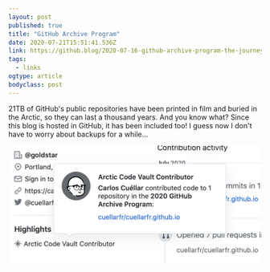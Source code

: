 ```yaml
---
layout: post 
published: true 
title: "GitHub Archive Program" 
date: 2020-07-21T15:51:41.536Z 
link: https://github.blog/2020-07-16-github-archive-program-the-journey-of-the-worlds-open-source-code-to-the-arctic/ 
tags:
  - links
ogtype: article 
bodyclass: post 
---
```


21TB of GitHub's public repositories have been printed in film and buried in the Arctic, so they can last a thousand years. And you know what? Since this blog is hosted in GitHub, it has been included too! I guess now I don't have to worry about backups for a while…

![my arctic code contributor badge](/images/github_archive.png)
